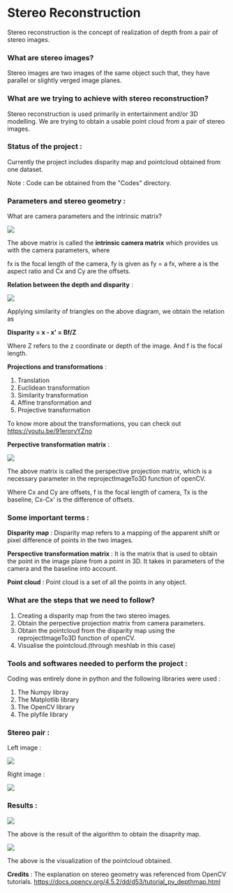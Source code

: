 # Stereo Reconstruction

Stereo reconstruction is the concept of realization of depth from a pair of stereo images.

### What are stereo images?

Stereo images are two images of the same object such that, they have parallel or slightly verged image planes.

### What are we trying to achieve with stereo reconstruction?

Stereo reconstruction is used primarily in entertainment and/or 3D modelling.
We are trying to obtain a usable point cloud from a pair of stereo images.

### Status of the project : 

Currently the project includes disparity map and pointcloud obtained from one dataset.

Note : Code can be obtained from the "Codes" directory.

### Parameters and stereo geometry : 

What are camera parameters and the intrinsic matrix?

![](https://i.imgur.com/QuIZ7Y6.png)

The above matrix is called the **intrinsic camera matrix** which provides us with the camera parameters, where

fx is the focal length of the camera,
fy is given as fy = a fx, where a is the aspect ratio and
Cx and Cy are the offsets.

**Relation between the depth and disparity** :

![](https://i.imgur.com/m3PkWkx.png)

Applying similarity of triangles on the above diagram, we obtain the relation as

**Disparity = x - x' = Bf/Z**

Where Z refers to the z coordinate or depth of the image. And f is the focal length.

**Projections and transformations** : 
1. Translation
2. Euclidean transformation
3. Similarity transformation
4. Affine transformation and
5. Projective transformation

To know more about the transformations, you can check out https://youtu.be/91eroryYZno

**Perpective transformation matrix** : 

![](https://i.imgur.com/3DrIuaw.png)

The above matrix is called the perspective projection matrix, which is a necessary parameter in the reprojectImageTo3D function of openCV.

Where Cx and Cy are offsets,
f is the focal length of camera,
Tx is the baseline,
Cx-Cx' is the difference of offsets.

### Some important terms : 

**Disparity map** : Disparity map refers to a mapping of the apparent shift or pixel difference of points in the two images.
 
**Perspective transformation matrix** : It is the matrix that is used to obtain the point in the image plane from a point in 3D. It takes in parameters of the camera and the baseline into account.

**Point cloud** : Point cloud is a set of all the points in any object.

### What are the steps that we need to follow?

1. Creating a disparity map from the two stereo images.
2. Obtain the perpective projection matrix from camera parameters.
3. Obtain the pointcloud from the disparity map using the reprojectImageTo3D function of openCV.
4. Visualise the pointcloud.(through meshlab in this case)

### Tools and softwares needed to perform the project : 

Coding was entirely done in python and the following libraries were used : 
1. The Numpy libray
2. The Matplotlib library
3. The OpenCV library
4. The plyfile library

### Stereo pair : 

Left image : 

![](https://i.imgur.com/MkOvsCy.jpg)

Right image : 

![](https://i.imgur.com/AC32By9.jpg)


### Results : 

![](https://i.imgur.com/0wtSrVQ.jpg)

The above is the result of the algorithm to obtain the disaprity map.

![](https://i.imgur.com/GYaws28.gif)

The above is the visualization of the pointcloud obtained.


**Credits** :
The explanation on stereo geometry was referenced from OpenCV tutorials.
https://docs.opencv.org/4.5.2/dd/d53/tutorial_py_depthmap.html
